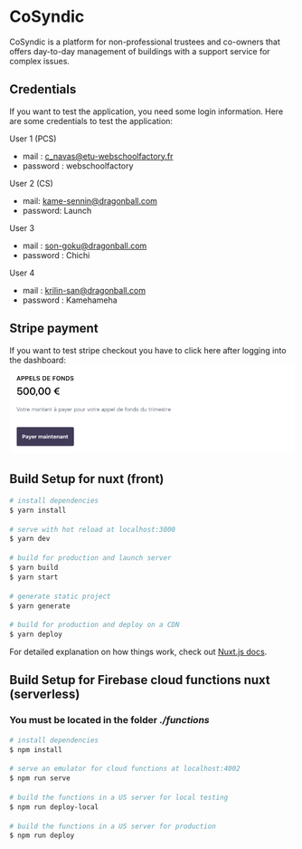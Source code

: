 # CoSyndic

CoSyndic is a platform for non-professional trustees and co-owners that offers day-to-day management of buildings with a support service for complex issues.

## Credentials

If you want to test the application, you need some login information.
Here are some credentials to test the application:

User 1 (PCS)

- mail : c_navas@etu-webschoolfactory.fr
- password : webschoolfactory

User 2 (CS)

- mail: [kame-sennin@dragonball.com](mailto:kame-sennin@dragonball.com)
- password: Launch

User 3

- mail : son-goku@dragonball.com
- password : Chichi

User 4

- mail : krilin-san@dragonball.com
- password : Kamehameha

## Stripe payment

If you want to test stripe checkout you have to click here after logging into the dashboard:
![Stripe test](./static/testingStripe.png "Stripe test")

## Build Setup for nuxt (front)

```bash
# install dependencies
$ yarn install

# serve with hot reload at localhost:3000
$ yarn dev

# build for production and launch server
$ yarn build
$ yarn start

# generate static project
$ yarn generate

# build for production and deploy on a CDN 
$ yarn deploy
```

For detailed explanation on how things work, check out [Nuxt.js docs](https://nuxtjs.org).

## Build Setup for Firebase cloud functions nuxt (serverless)

### You must be located in the folder *./functions*

```bash
# install dependencies
$ npm install

# serve an emulator for cloud functions at localhost:4002
$ npm run serve

# build the functions in a US server for local testing
$ npm run deploy-local

# build the functions in a US server for production
$ npm run deploy
```
